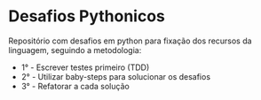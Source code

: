 # Desafios Pythonicos

Repositório com desafios em python para fixação dos recursos da linguagem, seguindo a metodologia:
  * 1° - Escrever testes primeiro (TDD)
  * 2° - Utilizar baby-steps para solucionar os desafios
  * 3° - Refatorar a cada solução
